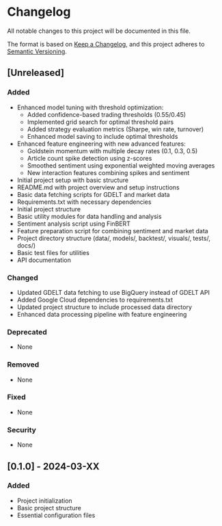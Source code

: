 # Changelog

All notable changes to this project will be documented in this file.

The format is based on [Keep a Changelog](https://keepachangelog.com/en/1.0.0/),
and this project adheres to [Semantic Versioning](https://semver.org/spec/v2.0.0.html).

## [Unreleased]

### Added
- Enhanced model tuning with threshold optimization:
  - Added confidence-based trading thresholds (0.55/0.45)
  - Implemented grid search for optimal threshold pairs
  - Added strategy evaluation metrics (Sharpe, win rate, turnover)
  - Enhanced model saving to include optimal thresholds
- Enhanced feature engineering with new advanced features:
  - Goldstein momentum with multiple decay rates (0.1, 0.3, 0.5)
  - Article count spike detection using z-scores
  - Smoothed sentiment using exponential weighted moving averages
  - New interaction features combining spikes and sentiment
- Initial project setup with basic structure
- README.md with project overview and setup instructions
- Basic data fetching scripts for GDELT and market data
- Requirements.txt with necessary dependencies
- Initial project structure
- Basic utility modules for data handling and analysis
- Sentiment analysis script using FinBERT
- Feature preparation script for combining sentiment and market data
- Project directory structure (data/, models/, backtest/, visuals/, tests/, docs/)
- Basic test files for utilities
- API documentation

### Changed
- Updated GDELT data fetching to use BigQuery instead of GDELT API
- Added Google Cloud dependencies to requirements.txt
- Updated project structure to include processed data directory
- Enhanced data processing pipeline with feature engineering

### Deprecated
- None

### Removed
- None

### Fixed
- None

### Security
- None

## [0.1.0] - 2024-03-XX

### Added
- Project initialization
- Basic project structure
- Essential configuration files 